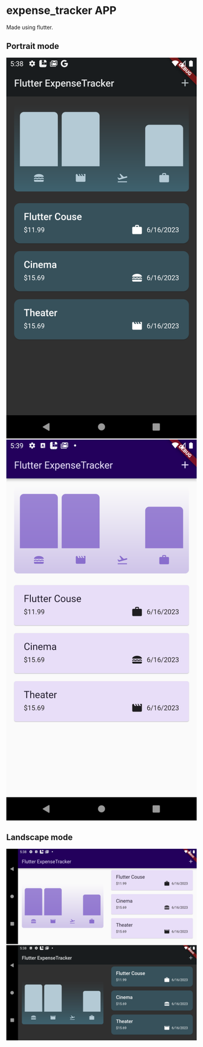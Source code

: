 # expense_tracker APP

Made using flutter.

## Portrait mode
<img src="Screenshot_1686937095.png">
<img src="Screenshot_1686937144.png">

## Landscape mode
<img src="Screenshot_1686937138.png">
<img src="Screenshot_1686937113.png">